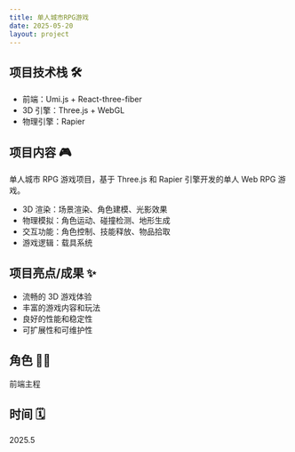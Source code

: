 ```yaml
---
title: 单人城市RPG游戏
date: 2025-05-20
layout: project
---
```


## 项目技术栈 🛠️

- 前端：Umi.js + React-three-fiber
- 3D 引擎：Three.js + WebGL
- 物理引擎：Rapier

## 项目内容 🎮

单人城市 RPG 游戏项目，基于 Three.js 和 Rapier 引擎开发的单人 Web RPG 游戏。

- 3D 渲染：场景渲染、角色建模、光影效果
- 物理模拟：角色运动、碰撞检测、地形生成
- 交互功能：角色控制、技能释放、物品拾取
- 游戏逻辑：载具系统

## 项目亮点/成果 ✨

- 流畅的 3D 游戏体验
- 丰富的游戏内容和玩法
- 良好的性能和稳定性
- 可扩展性和可维护性

## 角色 👨‍💻

前端主程

## 时间 🗓️

2025.5
